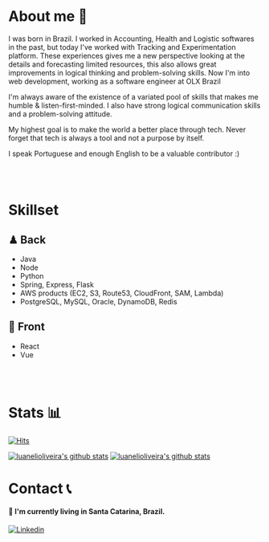 # About me 👋
I was born in Brazil. I worked in Accounting, Health and Logistic softwares in the past, but today I've worked with Tracking and Experimentation platform. These experiences gives me a new perspective looking at the details and forecasting limited resources, this also allows great improvements in logical thinking and problem-solving skills. 
Now I'm into web development, working as a software engineer at OLX Brazil

I'm always aware of the existence of a variated pool of skills that makes me humble & listen-first-minded. I also have strong logical communication skills and a problem-solving attitude.

My highest goal is to make the world a better place through tech. Never forget that tech is always a tool and not a purpose by itself.

I speak Portuguese and enough English to be a valuable contributor :)

<br>
<br>

# Skillset

## ♟ Back
- Java
- Node
- Python
- Spring, Express, Flask
- AWS products (EC2, S3, Route53, CloudFront, SAM, Lambda)
- PostgreSQL, MySQL, Oracle, DynamoDB, Redis

## 🎨 Front
- React
- Vue 
<br>
<br>

# Stats 📊
[![Hits](https://hits.seeyoufarm.com/api/count/incr/badge.svg?url=https%3A%2F%2Fgithub.com%2Fluanelioliveira%2Fhit-counter&count_bg=%2379C83D&title_bg=%23555555&icon=github.svg&icon_color=%23E7E7E7&title=hits&edge_flat=false)](https://hits.seeyoufarm.com)

[![luanelioliveira's github stats](https://github-readme-stats.vercel.app/api?username=luanelioliveira&show_icons=true&hide_border=true&count_private=true&title_color=004386&icon_color=004386)](https://github.com/luanelioliveira)
[![luanelioliveira's github stats](https://github-readme-stats.vercel.app/api/top-langs/?username=luanelioliveira&show_icons=true&hide_border=true&title_color=004386&icon_color=004386&layout=compact)](https://github.com/luanelioliveira)

# Contact 📞

#### 💬  I'm currently living in Santa Catarina, Brazil.
[![Linkedin](https://img.shields.io/badge/Linkedin-Luan%20Eli%20Oliveira-004386?style=for-the-badge&logo=linkedin)](https://www.linkedin.com/in/luanoliveira/)

<!--
**luanelioliveira/luanelioliveira** is a ✨ _special_ ✨ repository because its `README.md` (this file) appears on your GitHub profile.

Here are some ideas to get you started:

- 🔭 I’m currently working on ...
- 🌱 I’m currently learning ...
- 👯 I’m looking to collaborate on ...
- 🤔 I’m looking for help with ...
- 💬 Ask me about ...
- 📫 How to reach me: [luannn@gmail.com](mailto:luannn@gmail.com)
- 😄 Pronouns: ...
- ⚡ Fun fact: ...
-->
